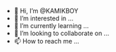 - 👋 Hi, I’m @KAMIKBOY
- 👀 I’m interested in ...
- 🌱 I’m currently learning ...
- 💞️ I’m looking to collaborate on ...
- 📫 How to reach me ...

<!---
KAMIKBOY/KAMIKBOY is a ✨ special ✨ repository because its `README.md` (this file) appears on your GitHub profile.
You can click the Preview link to take a look at your changes.
--->
